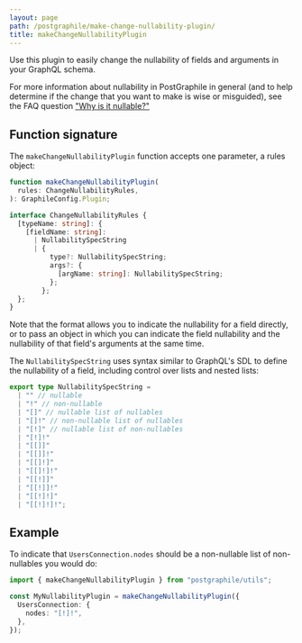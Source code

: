 ```yaml
---
layout: page
path: /postgraphile/make-change-nullability-plugin/
title: makeChangeNullabilityPlugin
---
```


Use this plugin to easily change the nullability of fields and arguments in
your GraphQL schema.

For more information about nullability in PostGraphile in general (and to help
determine if the change that you want to make is wise or misguided), see the
FAQ question ["Why is it nullable?"](./why-nullable)

## Function signature

The `makeChangeNullabilityPlugin` function accepts one parameter, a rules object:

```ts
function makeChangeNullabilityPlugin(
  rules: ChangeNullabilityRules,
): GraphileConfig.Plugin;

interface ChangeNullabilityRules {
  [typeName: string]: {
    [fieldName: string]:
      | NullabilitySpecString
      | {
          type?: NullabilitySpecString;
          args?: {
            [argName: string]: NullabilitySpecString;
          };
        };
  };
}
```

Note that the format allows you to indicate the nullability for a field
directly, or to pass an object in which you can indicate the field nullability
and the nullability of that field's arguments at the same time.

The `NullabilitySpecString` uses syntax similar to GraphQL's SDL to define the
nullability of a field, including control over lists and nested lists:

```ts
export type NullabilitySpecString =
  | "" // nullable
  | "!" // non-nullable
  | "[]" // nullable list of nullables
  | "[]!" // non-nullable list of nullables
  | "[!]" // nullable list of non-nullables
  | "[!]!"
  | "[[]]"
  | "[[]]!"
  | "[[]!]"
  | "[[]!]!"
  | "[[!]]"
  | "[[!]]!"
  | "[[!]!]"
  | "[[!]!]!";
```

## Example

To indicate that `UsersConnection.nodes` should be a non-nullable list of
non-nullables you would do:

```ts
import { makeChangeNullabilityPlugin } from "postgraphile/utils";

const MyNullabilityPlugin = makeChangeNullabilityPlugin({
  UsersConnection: {
    nodes: "[!]!",
  },
});
```
